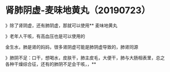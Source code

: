 # 肾肺阴虚-麦味地黄丸（20190723）

》除了肾阴虚，还有肺阴虚，那就可以使用** 麦味地黄丸

》老年人干咳，有高血压也是可以使用的

金生水，肺是肾的妈妈，很多肾阴虚可能是肺阴虚导致的，肺肾同源

》肺阴不足：口干，想喝水，皮肤干，肺主皮毛，大便干，肺与大肠相表里，总之各种干燥综合征，还有的肺阴不足会干咳，，**
